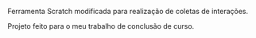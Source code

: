 Ferramenta Scratch modificada para realização de coletas de interações.

Projeto feito para o meu trabalho de conclusão de curso.
